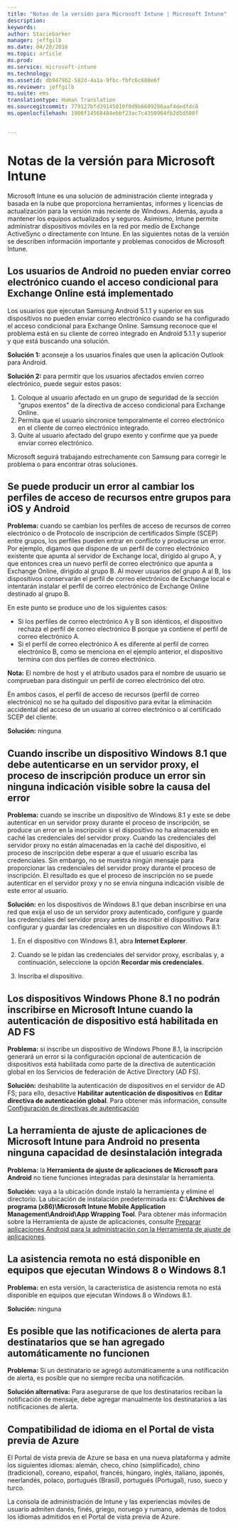 ```yaml
---
title: "Notas de la versión para Microsoft Intune | Microsoft Intune"
description: 
keywords: 
author: Staciebarker
manager: jeffgilb
ms.date: 04/28/2016
ms.topic: article
ms.prod: 
ms.service: microsoft-intune
ms.technology: 
ms.assetid: db9479b2-582d-4a1a-9fbc-fbfc6c680e6f
ms.reviewer: jeffgilb
ms.suite: ems
translationtype: Human Translation
ms.sourcegitcommit: 779127bfd39145010f0d9b6609286aaf4dedfdc8
ms.openlocfilehash: 1906f14568484ebbf23ac7c4350964fb2d5d508f


---
```


# Notas de la versión para Microsoft Intune
Microsoft Intune es una solución de administración cliente integrada y basada en la nube que proporciona herramientas, informes y licencias de actualización para la versión más reciente de Windows. Además, ayuda a mantener los equipos actualizados y seguros. Asimismo, Intune permite administrar dispositivos móviles en la red por medio de Exchange ActiveSync o directamente con Intune. En las siguientes notas de la versión se describen información importante y problemas conocidos de Microsoft Intune.


## Los usuarios de Android no pueden enviar correo electrónico cuando el acceso condicional para Exchange Online está implementado

Los usuarios que ejecutan Samsung Android 5.1.1 y superior en sus dispositivos no pueden enviar correo electrónico cuando se ha configurado el acceso condicional para Exchange Online. Samsung reconoce que el problema está en su cliente de correo integrado en Android 5.1.1 y superior y que está buscando una solución.

**Solución 1:** aconseje a los usuarios finales que usen la aplicación Outlook para Android.

**Solución 2:** para permitir que los usuarios afectados envíen correo electrónico, puede seguir estos pasos:

1. Coloque al usuario afectado en un grupo de seguridad de la sección "grupos exentos" de la directiva de acceso condicional para Exchange Online.
2. Permita que el usuario sincronice temporalmente el correo electrónico en el cliente de correo electrónico integrado.
3. Quite al usuario afectado del grupo exento y confirme que ya puede enviar correo electrónico.

Microsoft seguirá trabajando estrechamente con Samsung para corregir le problema o para encontrar otras soluciones.



## Se puede producir un error al cambiar los perfiles de acceso de recursos entre grupos para iOS y Android
**Problema:** cuando se cambian los perfiles de acceso de recursos de correo electrónico o de Protocolo de inscripción de certificados Simple (SCEP) entre grupos, los perfiles pueden entrar en conflicto y producirse un error. Por ejemplo, digamos que dispone de un perfil de correo electrónico existente que apunta al servidor de Exchange local, dirigido al grupo A, y que entonces crea un nuevo perfil de correo electrónico que apunta a Exchange Online, dirigido al grupo B. Al mover usuarios del grupo A al B, los dispositivos conservarán el perfil de correo electrónico de Exchange local e intentarán instalar el perfil de correo electrónico de Exchange Online destinado al grupo B.

En este punto se produce uno de los siguientes casos: 
* Si los perfiles de correo electrónico A y B son idénticos, el dispositivo rechaza el perfil de correo electrónico B porque ya contiene el perfil de correo electrónico A.
* Si el perfil de correo electrónico A es diferente al perfil de correo electrónico B, como se menciona en el ejemplo anterior, el dispositivo termina con dos perfiles de correo electrónico.

**Nota:** El nombre de host y el atributo usados para el nombre de usuario se comprueban para distinguir un perfil de correo electrónico del otro.

En ambos casos, el perfil de acceso de recursos (perfil de correo electrónico) no se ha quitado del dispositivo para evitar la eliminación accidental del acceso de un usuario al correo electrónico o al certificado SCEP del cliente.

**Solución:** ninguna

## Cuando inscribe un dispositivo Windows 8.1 que debe autenticarse en un servidor proxy, el proceso de inscripción produce un error sin ninguna indicación visible sobre la causa del error
**Problema:** cuando se inscribe un dispositivo de Windows 8.1 y este se debe autenticar en un servidor proxy durante el proceso de inscripción, se produce un error en la inscripción si el dispositivo no ha almacenado en caché las credenciales del servidor proxy. Cuando las credenciales del servidor proxy no están almacenadas en la caché del dispositivo, el proceso de inscripción debe esperar a que el usuario escriba las credenciales. Sin embargo, no se muestra ningún mensaje para proporcionar las credenciales del servidor proxy durante el proceso de inscripción. El resultado es que el proceso de inscripción no se puede autenticar en el servidor proxy y no se envía ninguna indicación visible de este error al usuario.

**Solución:** en los dispositivos de Windows 8.1 que deban inscribirse en una red que exija el uso de un servidor proxy autenticado, configure y guarde las credenciales del servidor proxy antes de inscribir el dispositivo. Para configurar y guardar las credenciales en un dispositivo con Windows 8.1:

1.  En el dispositivo con Windows 8.1, abra **Internet Explorer**.

2.  Cuando se le pidan las credenciales del servidor proxy, escríbalas y, a continuación, seleccione la opción **Recordar mis credenciales**.

3.  Inscriba el dispositivo.

## Los dispositivos Windows Phone 8.1 no podrán inscribirse en Microsoft Intune cuando la autenticación de dispositivo está habilitada en AD FS
**Problema:** si inscribe un dispositivo de Windows Phone 8.1, la inscripción generará un error si la configuración opcional de autenticación de dispositivos está habilitada como parte de la directiva de autenticación global en los Servicios de federación de Active Directory (AD FS).

**Solución:** deshabilite la autenticación de dispositivos en el servidor de AD FS; para ello, desactive **Habilitar autenticación de dispositivos** en **Editar directiva de autenticación global**. Para obtener más información, consulte [Configuración de directivas de autenticación](http://technet.microsoft.com/library/dn486781.aspx)


## La herramienta de ajuste de aplicaciones de Microsoft Intune para Android no presenta ninguna capacidad de desinstalación integrada
**Problema:** la **Herramienta de ajuste de aplicaciones de Microsoft para Android** no tiene funciones integradas para desinstalar la herramienta.

**Solución:** vaya a la ubicación donde instaló la herramienta y elimine el directorio. La ubicación de instalación predeterminada es: **C:\Archivos de programa (x86)\Microsoft Intune Mobile Application Management\Android\App Wrapping Tool**. Para obtener más información sobre la Herramienta de ajuste de aplicaciones, consulte [Preparar aplicaciones Android para la administración con la Herramienta de ajuste de aplicaciones](/intune/deploy-use/prepare-android-apps-for-mobile-application-management-with-the-microsoft-intune-app-wrapping-tool).

## La asistencia remota no está disponible en equipos que ejecutan Windows 8 o Windows 8.1
**Problema:** en esta versión, la característica de asistencia remota no está disponible en equipos que ejecutan Windows 8 o Windows 8.1.

**Solución:** ninguna

## Es posible que las notificaciones de alerta para destinatarios que se han agregado automáticamente no funcionen
**Problema:** Si un destinatario se agregó automáticamente a una notificación de alerta, es posible que no siempre reciba una notificación.

**Solución alternativa:** Para asegurarse de que los destinatarios reciban la notificación de mensaje, debe agregar manualmente los destinatarios a las notificaciones de alerta.

## Compatibilidad de idioma en el Portal de vista previa de Azure
El Portal de vista previa de Azure se basa en una nueva plataforma y admite los siguientes idiomas: alemán, checo, chino (simplificado), chino (tradicional), coreano, español, francés, húngaro, inglés, italiano, japonés, neerlandés, polaco, portugués (Brasil), portugués (Portugal), ruso, sueco y turco.

La consola de administración de Intune y las experiencias móviles de usuario admiten danés, finés, griego, noruego y rumano, además de todos los idiomas admitidos en el Portal de vista previa de Azure.



<!--HONumber=Jun16_HO4-->



